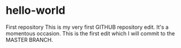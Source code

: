 # hello-world
First repository
This is my very first GITHUB repository edit. It's a momentous occasion. 
This is the first edit which I will commit to the MASTER BRANCH.
